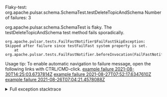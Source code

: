         
Flaky-test: org.apache.pulsar.schema.SchemaTest.testDeleteTopicAndSchema
Number of failures: 3

org.apache.pulsar.schema.SchemaTest is flaky. The testDeleteTopicAndSchema test method fails sporadically.

```
org.apache.pulsar.tests.FailFastNotifier$FailFastSkipException: Skipped after failure since testFailFast system property is set.
	at org.apache.pulsar.tests.FailFastNotifier.beforeInvocation(FailFastNotifier.java:88)

```

Usage tip: To enable automatic navigation to failure message, open the following links with CTRL/CMD-click.
[example failure 2021-08-30T14:25:03.6737814Z](https://github.com/apache/pulsar/runs/3462661639?check_suite_focus=true#step:9:895)
[example failure 2021-08-27T07:52:17.6347610Z](https://github.com/apache/pulsar/runs/3440855061?check_suite_focus=true#step:9:908)
[example failure 2021-08-26T07:04:21.4578088Z](https://github.com/apache/pulsar/runs/3429892062?check_suite_focus=true#step:9:868)


<details>
<summary>Full exception stacktrace</summary>
<code><pre>
org.apache.pulsar.tests.FailFastNotifier$FailFastSkipException: Skipped after failure since testFailFast system property is set.
	at org.apache.pulsar.tests.FailFastNotifier.beforeInvocation(FailFastNotifier.java:88)

</pre></code>
</details>

